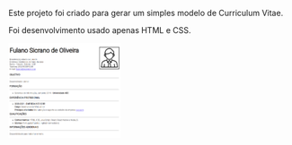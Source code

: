Este projeto foi criado para gerar um simples modelo de Curriculum Vitae.

Foi desenvolvimento usado apenas HTML e CSS.

<img src="images/preview-website.png" width="200px">
